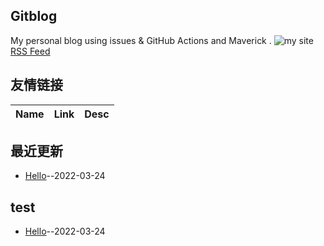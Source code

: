 ## Gitblog
My personal blog using issues & GitHub Actions and Maverick .
![my site](https://blog.ilxyz.cn/logo.jpg)
[RSS Feed](https://raw.githubusercontent.com/Salomens/Blog-With-GitHub-Boilerplate/master/feed.xml)
## 友情链接
| Name | Link | Desc | 
 | ---- | ---- | ---- |
## 最近更新
- [Hello](https://github.com/Salomens/Blog-With-GitHub-Boilerplate/issues/1)--2022-03-24
## test
- [Hello](https://github.com/Salomens/Blog-With-GitHub-Boilerplate/issues/1)--2022-03-24
